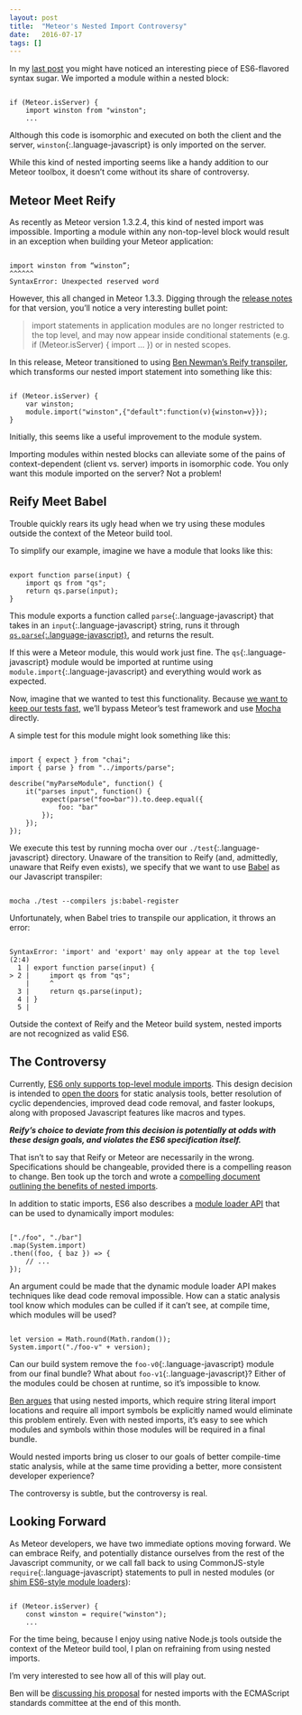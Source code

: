 ```yaml
---
layout: post
title:  "Meteor's Nested Import Controversy"
date:   2016-07-17
tags: []
---
```


In my [last post](/blog/2016/07/04/winston-and-meteor-13/) you might have noticed an interesting piece of ES6-flavored syntax sugar. We imported a module within a nested block:

<pre class='language-javascript'><code class='language-javascript'>
if (Meteor.isServer) {
    import winston from "winston";
    ...
</code></pre>

Although this code is isomorphic and executed on both the client and the server, `winston`{:.language-javascript} is only imported on the server.

While this kind of nested importing seems like a handy addition to our Meteor toolbox, it doesn’t come without its share of controversy.

## Meteor Meet Reify

As recently as Meteor version 1.3.2.4, this kind of nested import was impossible. Importing a module within any non-top-level block would result in an exception when building your Meteor application:

<pre class='language-javascript'><code class='language-javascript'>
import winston from “winston”;
^^^^^^
SyntaxError: Unexpected reserved word
</code></pre>

However, this all changed in Meteor 1.3.3. Digging through the [release notes](https://github.com/meteor/meteor/blob/devel/History.md#v133) for that version, you’ll notice a very interesting bullet point:

> import statements in application modules are no longer restricted to the top level, and may now appear inside conditional statements (e.g. if (Meteor.isServer) { import ... }) or in nested scopes.

In this release, Meteor transitioned to using [Ben Newman’s Reify transpiler](https://github.com/benjamn/reify), which transforms our nested import statement into something like this:

<pre class='language-javascript'><code class='language-javascript'>
if (Meteor.isServer) {
    var winston;
    module.import("winston",{"default":function(v){winston=v}});
}
</code></pre>

Initially, this seems like a useful improvement to the module system.

Importing modules within nested blocks can alleviate some of the pains of context-dependent (client vs. server) imports in isomorphic code. You only want this module imported on the server? Not a problem!

## Reify Meet Babel

Trouble quickly rears its ugly head when we try using these modules outside the context of the Meteor build tool.

To simplify our example, imagine we have a module that looks like this:

<pre class='language-javascript'><code class='language-javascript'>
export function parse(input) {
    import qs from "qs";
    return qs.parse(input);
}
</code></pre>

This module exports a function called `parse`{:.language-javascript} that takes in an `input`{:.language-javascript} string, runs it through [`qs.parse`{:.language-javascript}](https://www.npmjs.com/package/qs), and returns the result.

If this were a Meteor module, this would work just fine. The `qs`{:.language-javascript} module would be imported at runtime using `module.import`{:.language-javascript} and everything would work as expected.

Now, imagine that we wanted to test this functionality. Because [we want to keep our tests fast](/blog/2015/12/21/unit-testing-with-meteor-1.3/), we’ll bypass Meteor’s test framework and use [Mocha](https://mochajs.org/) directly.

A simple test for this module might look something like this:

<pre class='language-javascript'><code class='language-javascript'>
import { expect } from "chai";
import { parse } from "../imports/parse";

describe("myParseModule", function() {
    it("parses input", function() {
        expect(parse("foo=bar")).to.deep.equal({
            foo: "bar"
        });
    });
});
</code></pre>

We execute this test by running mocha over our `./test`{:.language-javascript} directory. Unaware of the transition to Reify (and, admittedly, unaware that Reify even exists), we specify that we want to use [Babel](http://babeljs.io/) as our Javascript transpiler:

<pre class='language-javascript'><code class='language-javascript'>
mocha ./test --compilers js:babel-register
</code></pre>

Unfortunately, when Babel tries to transpile our application, it throws an error:

<pre class='language-javascript'><code class='language-javascript'>
SyntaxError: 'import' and 'export' may only appear at the top level (2:4)
  1 | export function parse(input) {
> 2 |     import qs from "qs";
    |     ^
  3 |     return qs.parse(input);
  4 | }
  5 |
</code></pre>

Outside the context of Reify and the Meteor build system, nested imports are not recognized as valid ES6.

## The Controversy

Currently, [ES6 only supports top-level module imports](http://exploringjs.com/es6/ch_modules.html#_imports-and-exports-must-be-at-the-top-level). This design decision is intended to [open the doors](http://calculist.org/blog/2012/06/29/static-module-resolution/) for static analysis tools, better resolution of cyclic dependencies, improved dead code removal, and faster lookups, along with proposed Javascript features like macros and types.

___Reify’s choice to deviate from this decision is potentially at odds with these design goals, and violates the ES6 specification itself.___

That isn’t to say that Reify or Meteor are necessarily in the wrong. Specifications should be changeable, provided there is a compelling reason to change. Ben took up the torch and wrote a [compelling document outlining the benefits of nested imports](https://github.com/benjamn/reify/blob/master/WHY_NEST_IMPORTS.md).

In addition to static imports, ES6 also describes a [module loader API](http://www.2ality.com/2014/09/es6-modules-final.html#the_ecmascript_6_module_loader_api) that can be used to dynamically import modules:

<pre class='language-javascript'><code class='language-javascript'>
["./foo", "./bar"]
.map(System.import)
.then((foo, { baz }) => {
    // ...
});
</code></pre>

An argument could be made that the dynamic module loader API makes techniques like dead code removal impossible. How can a static analysis tool know which modules can be culled if it can’t see, at compile time, which modules will be used?

<pre class='language-javascript'><code class='language-javascript'>
let version = Math.round(Math.random());
System.import("./foo-v" + version);
</code></pre>

Can our build system remove the `foo-v0`{:.language-javascript} module from our final bundle? What about `foo-v1`{:.language-javascript}? Either of the modules could be chosen at runtime, so it’s impossible to know.

[Ben argues](https://github.com/benjamn/reify/blob/master/WHY_NEST_IMPORTS.md#nested-import-declarations-prevent-static-analysis) that using nested imports, which require string literal import locations and require all import symbols be explicitly named would eliminate this problem entirely. Even with nested imports, it’s easy to see which modules and symbols within those modules will be required in a final bundle.

Would nested imports bring us closer to our goals of better compile-time static analysis, while at the same time providing a better, more consistent developer experience?

The controversy is subtle, but the controversy is real.

## Looking Forward

As Meteor developers, we have two immediate options moving forward. We can embrace Reify, and potentially distance ourselves from the rest of the Javascript community, or we call fall back to using CommonJS-style `require`{:.language-javascript} statements to pull in nested modules (or [shim ES6-style module loaders](https://github.com/ModuleLoader/es6-module-loader)):

<pre class='language-javascript'><code class='language-javascript'>
if (Meteor.isServer) {
    const winston = require("winston");
    ...
</code></pre>

For the time being, because I enjoy using native Node.js tools outside the context of the Meteor build tool, I plan on refraining from using nested imports.

I’m very interested to see how all of this will play out.

Ben will be [discussing his proposal](https://github.com/tc39/agendas/pull/195) for nested imports with the ECMAScript standards committee at the end of this month.
